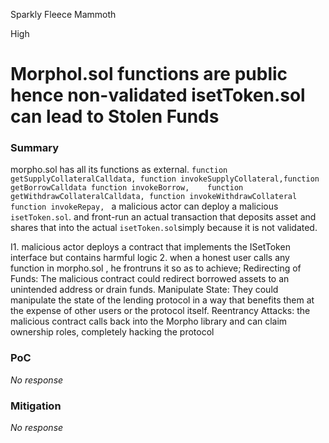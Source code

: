 Sparkly Fleece Mammoth

High

# Morphol.sol functions are public hence non-validated isetToken.sol can lead to Stolen Funds

### Summary

 morpho.sol has all its functions as external. ```function getSupplyCollateralCalldata, function invokeSupplyCollateral,function getBorrowCalldata
  function invokeBorrow,    function getWithdrawCollateralCalldata, function invokeWithdrawCollateral
  function invokeRepay, ``` 
a malicious actor can deploy a malicious ```isetToken.sol```. and front-run an actual transaction that deposits  asset and shares that into the actual ```isetToken.sol```simply because it is not validated.
   
  



I1. malicious actor deploys a contract that implements the ISetToken interface but contains harmful logic
2.  when a honest user calls any function in morpho.sol , he frontruns it so as to achieve;
Redirecting of Funds: The malicious contract could redirect borrowed assets to an unintended 
address or drain funds.
Manipulate State: They could manipulate the state of the lending protocol in a way that benefits
 them at the expense of other users or the protocol itself.
Reentrancy Attacks:  the malicious contract calls back into the Morpho library and can claim ownership roles, completely hacking the protocol

### PoC

_No response_

### Mitigation

_No response_